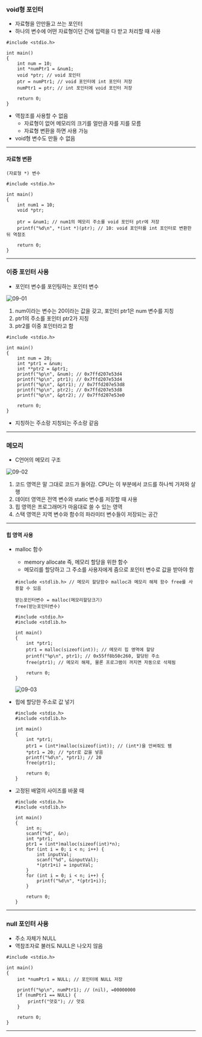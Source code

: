 ### void형 포인터
   - 자료형을 안만들고 쓰는 포인터
   - 하나의 변수에 어떤 자료형이던 간에 입력을 다 받고 처리할 때 사용
   ```
   #include <stdio.h>
   
   int main()
   {
       int num = 10;
       int *numPtr1 = &num1;
       void *ptr; // void 포인터
       ptr = numPtr1; // void 포인터에 int 포인터 저장
       numPtr1 = ptr; // int 포인터에 void 포인터 저장
       
       return 0;
   }
   ```
   - 역참조를 사용할 수 없음
      - 자료형이 없어 메모리의 크기를 얼만큼 자를 지를 모름
      - 자료형 변환을 하면 사용 가능
   - void형 변수도 만들 수 없음
---

#### 자료형 변환
   ```
   (자료형 *) 변수
   ```
   
   ```
   #include <stdio.h>
   
   int main()
   {
       int num1 = 10;
       void *ptr;
       
       ptr = &num1; // num1의 메모리 주소를 void 포인터 ptr에 저장
       printf("%d\n", *(int *)(ptr); // 10: void 포인터를 int 포인터로 변환한 뒤 역참조
       
       return 0;
   }
   ```
---

### 이중 포인터 사용
   - 포인터 변수를 포인팅하는 포인터 변수   
   
   ![09-01](https://github.com/Jeongsiwook/C/blob/master/img/09-01.jpg?raw=true)   
   
   1. num이라는 변수는 20이라는 값을 갖고, 포인터 ptr1은 num 변수를 지칭
   2. ptr1의 주소를 포인터 ptr2가 지칭
   3. ptr2를 이중 포인터라고 함
   
   ```
   #include <stdio.h>
   
   int main()
   {
       int num = 20;
       int *ptr1 = &num;
       int **ptr2 = &ptr1;
       printf("%p\n", &num); // 0x7ffd207e53d4
       printf("%p\n", ptr1); // 0x7ffd207e53d4
       printf("%p\n", &ptr1); // 0x7ffd207e53d8
       printf("%p\n", ptr2); // 0x7ffd207e53d8
       printf("%p\n", &ptr2); // 0x7ffd207e53e0
       
       return 0;
   }
   ```
   - 지칭하는 주소랑 지칭되는 주소랑 같음
---

### 메모리
   - C언어의 메모리 구조   
   
   ![09-02](https://github.com/Jeongsiwook/C/blob/master/img/09-02.jpg?raw=true)   
   
   1. 코드 영역은 말 그대로 코드가 들어감. CPU는 이 부분에서 코드를 하나씩 가져와 살행
   2. 데이터 영역은 전역 변수와 static 변수를 저장할 때 사용
   3. 힙 영역은 프로그래머가 마음대로 쓸 수 있는 영역
   4. 스택 영역은 지역 변수와 함수의 파라미터 변수들이 저장되는 공간
---

#### 힙 영역 사용
   - malloc 함수
      - memory allocate 즉, 메모리 할당을 위한 함수
      - 메모리를 할당하고 그 주소를 사용자에게 줌으로 포인터 변수로 값을 받아야 함
      ```
      #include <stdlib.h> // 메모리 할당함수 malloc과 메모리 해제 함수 free를 사용할 수 있음
      
      받는포인터변수 = malloc(메모리할당크기)
      free(받는포인터변수)
      ```
      
      ```
      #include <stdio.h>
      #include <stdlib.h>
      
      int main()
      {
          int *ptr1;
          ptr1 = malloc(sizeof(int)); // 메모리 힙 영역에 할당
          printf("%p\n", ptr1); // 0x55ff8b50c260, 할당된 주소
          free(ptr1); // 메모리 해제, 물론 프로그램이 꺼지면 자동으로 삭제됨
          
          return 0;
      }
      ```
      
      ![09-03](https://github.com/Jeongsiwook/C/blob/master/img/09-03.jpg?raw=true)   
      
   - 힙에 할당한 주소로 값 넣기
      ```
      #include <stdio.h>
      #include <stdlib.h>
      
      int main()
      {
          int *ptr1;
          ptr1 = (int*)malloc(sizeof(int)); // (int*)을 안써줘도 됌
          *ptr1 = 20; // *ptr로 값을 넣음
          printf("%d\n", *ptr1); // 20
          free(ptr1);
          
          return 0;
      }
      ```
      
   - 고정된 배열의 사이즈를 바꿀 때
      ```
      #include <stdio.h>
      #include <stdlib.h>
      
      int main()
      {
          int n;
          scanf("%d", &n);
          int *ptr1;
          ptr1 = (int*)malloc(sizeof(int)*n);
          for (int i = 0; i < n; i++) {
              int inputVal;
              scanf("%d", &inputVal);
              *(ptr1+i) = inputVal;
          }
          for (int i = 0; i < n; i++) {
              printf("%d\n", *(ptr1+i));
          }
          
          return 0;
      }
      ```
---

### null 포인터 사용
   - 주소 자체가 NULL
   - 역참조자로 불러도 NULL은 나오지 않음
   ```
   #include <stdio.h>
   
   int main()
   {
       int *numPtr1 = NULL; // 포인터에 NULL 저장
       
       printf("%p\n", numPtr1); // (nil), =00000000
       if (numPtr1 == NULL) {
           printf("얏호"); // 얏호
       }
       
       return 0;
   }
   ```
---              
   

